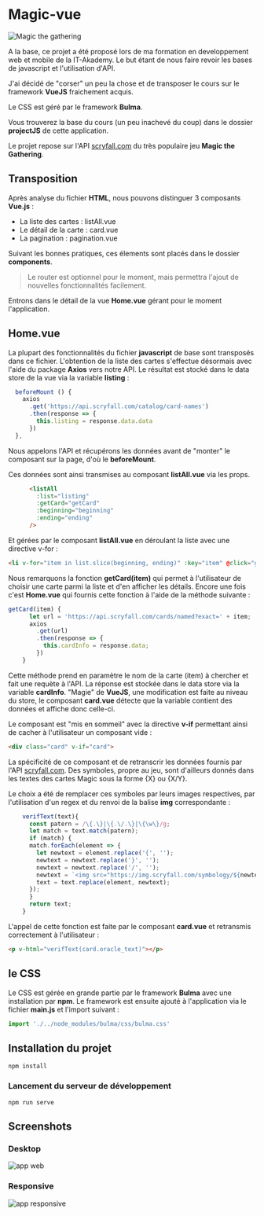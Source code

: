 # Magic-vue

![Magic the gathering](https://cdn.puregamemedia.fr/wp-content/uploads/2017/09/logo_mtg.png)

A la base, ce projet a été proposé lors de ma formation en developpement web et mobile de la IT-Akademy. Le but étant de nous faire revoir les bases de javascript et l'utilisation d'API.

J'ai décidé de "corser" un peu la chose et de transposer le cours sur le framework __VueJS__ fraichement acquis.

Le CSS est géré par le framework __Bulma__.

Vous trouverez la base du cours (un peu inachevé du coup) dans le dossier __projectJS__ de cette application.

Le projet repose sur l'API [scryfall.com](https://scryfall.com/docs/api) du très populaire jeu __Magic the Gathering__.

## Transposition

Après analyse du fichier __HTML__, nous pouvons distinguer 3 composants __Vue.js__ :
* La liste des cartes : listAll.vue
* Le détail de la carte : card.vue
* La pagination : pagination.vue

Suivant les bonnes pratiques, ces élements sont placés dans le dossier __components__.

>Le router est optionnel pour le moment, mais permettra l'ajout de nouvelles fonctionnalités facilement.

Entrons dans le détail de la vue __Home.vue__ gérant pour le moment l'application.

## Home.vue

La plupart des fonctionnalités du fichier __javascript__ de base sont transposés dans ce fichier.
L'obtention de la liste des cartes s'effectue désormais avec l'aide du package __Axios__ vers notre API. Le résultat est stocké dans le data store de la vue via la variable __listing__ :

```javascript
  beforeMount () {
    axios
      .get('https://api.scryfall.com/catalog/card-names')
      .then(response => {
        this.listing = response.data.data
      })
  },
```
Nous appelons l'API et récupérons les données avant de "monter" le composant sur la page, d'où le __beforeMount__.

Ces données sont ainsi transmises au composant __listAll.vue__ via les props.
```HTML
      <listAll 
        :list="listing" 
        :getCard="getCard" 
        :beginning="beginning" 
        :ending="ending"
      />
```
Et gérées par le composant __listAll.vue__ en déroulant la liste avec une directive v-for :
```html
<li v-for="item in list.slice(beginning, ending)" :key="item" @click="getCard(item)"><button class="button is-fullwidth">{{item}}</button></li>
```
Nous remarquons la fonction __getCard(item)__ qui permet à l'utilisateur de choisir une carte parmi la liste et d'en afficher les détails. Encore une fois c'est __Home.vue__ qui fournis cette fonction à l'aide de la méthode suivante :
```javascript
getCard(item) {
      let url = 'https://api.scryfall.com/cards/named?exact=' + item;
      axios
        .get(url)
        .then(response => {
          this.cardInfo = response.data;
        })
    }
```
Cette méthode prend en paramètre le nom de la carte (item) à chercher et fait une requète à l'API. La réponse est stockée dans le data store via la variable __cardInfo__. "Magie" de __VueJS__, une modification est faite au niveau du store, le composant __card.vue__ détecte que la variable contient des données et affiche donc celle-ci.

Le composant est "mis en sommeil" avec la directive __v-if__ permettant ainsi de cacher à l'utilisateur un composant vide :
```html
<div class="card" v-if="card">
```
La spécificité de ce composant et de retranscrir les données fournis par l'API [scryfall.com](https://scryfall.com/docs/api). Des symboles, propre au jeu, sont d'ailleurs donnés dans les textes des cartes Magic sous la forme {X} ou {X/Y}.

Le choix a été de remplacer ces symboles par leurs images respectives, par l'utilisation d'un regex et du renvoi de la balise __img__ correspondante :
```javascript
    verifText(text){
      const patern = /\{.\}|\{.\/.\}|\{\w\}/g;
      let match = text.match(patern);
      if (match) {
      match.forEach(element => {
        let newtext = element.replace('{', '');
        newtext = newtext.replace('}', '');
        newtext = newtext.replace('/', '');
        newtext = `<img src="https://img.scryfall.com/symbology/${newtext}.svg">`;
        text = text.replace(element, newtext);
      });
      }
      return text;
    }
```
L'appel de cette fonction est faite par le composant __card.vue__ et retransmis correctement à l'utilisateur :
```html
<p v-html="verifText(card.oracle_text)"></p>
```

## le CSS

Le CSS est gérée en grande partie par le framework __Bulma__ avec une installation par __npm__. Le framework est ensuite ajouté à l'application via le fichier __main.js__ et l'import suivant :
```javascript
import './../node_modules/bulma/css/bulma.css'
```

## Installation du projet
```
npm install
```

### Lancement du serveur de développement
```
npm run serve
```

## Screenshots

### Desktop
![app web](https://github.com/Falk0r/Magic-vue/raw/master/public/screen/Capture1.png)

### Responsive
![app responsive](https://github.com/Falk0r/Magic-vue/raw/master/public/screen/Capture2.png)
